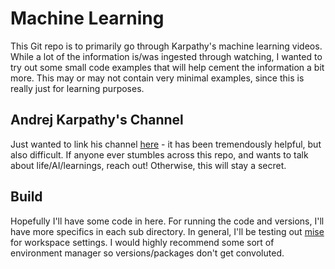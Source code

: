 # Machine Learning 

This Git repo is to primarily go through Karpathy's machine learning videos. While a lot of the information is/was ingested through watching, I wanted to try out some small code examples that will help cement the information a bit more. This may or may not contain very minimal examples, since this is really just for learning purposes.

## Andrej Karpathy's Channel

Just wanted to link his channel [here](https://www.youtube.com/@AndrejKarpathy) - it has been tremendously helpful, but also difficult. If anyone ever stumbles across this repo, and wants to talk about life/AI/learnings, reach out! Otherwise, this will stay a secret.

## Build
Hopefully I'll have some code in here. For running the code and versions, I'll have more specifics in each sub directory. In general, I'll be testing out [mise](https://github.com/jdx/mise) for workspace settings. I would highly recommend some sort of environment manager so versions/packages don't get convoluted.